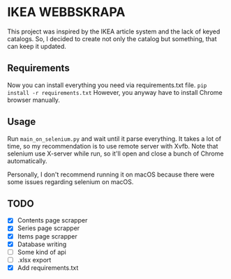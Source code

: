# IKEA WEBBSKRAPA
This project was inspired by the IKEA article system and the lack of keyed catalogs. So, I decided to create not only the catalog but something, that can keep it updated.

## Requirements
Now you can install everything you need via requirements.txt file. `pip install -r requirements.txt` 
However, you anyway have to install Chrome browser manually.


## Usage
Run `main_on_selenium.py` and wait until it parse everything.
It takes a lot of time, so my recommendation is to use remote server with Xvfb.
Note that selenium use X-server while run, so it'll open and close a bunch of Chrome automatically.

Personally, I don't recommend running it on macOS because there were some issues regarding selenium on macOS.

## TODO
- [x] Contents page scrapper
- [x] Series page scrapper
- [x] Items page scrapper
- [x] Database writing
- [ ] Some kind of api
- [ ] .xlsx export
- [x] Add requirements.txt
